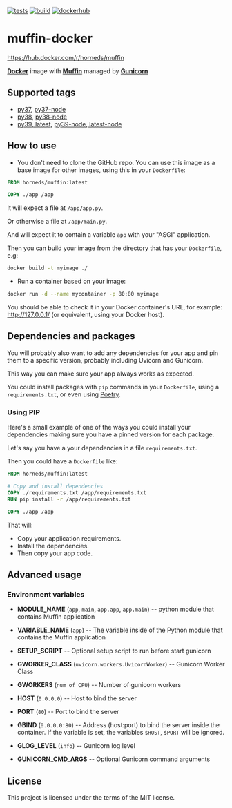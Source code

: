 [![tests](https://github.com/klen/muffin-docker/actions/workflows/tests.yml/badge.svg)](https://github.com/klen/muffin-docker/actions/workflows/tests.yml)
[![build](https://github.com/klen/muffin-docker/actions/workflows/build.yml/badge.svg)](https://github.com/klen/muffin-docker/actions/workflows/build.yml)
[![dockerhub](https://img.shields.io/docker/v/horneds/muffin/latest)](https://hub.docker.com/r/horneds/muffin)


# muffin-docker

https://hub.docker.com/r/horneds/muffin

[**Docker**](https://www.docker.com/) image with [**Muffin**](https://klen.github.io/muffin/) managed by [**Gunicorn**](https://gunicorn.org/)

## Supported tags

* [py37](https://github.com/klen/muffin-docker/blob/master/images/py37.dockerfile), [py37-node](https://github.com/klen/muffin-docker/blob/master/images/py37-node.dockerfile)
* [py38](https://github.com/klen/muffin-docker/blob/master/images/py38.dockerfile), [py38-node](https://github.com/klen/muffin-docker/blob/master/images/py38-node.dockerfile)
* [py39, latest](https://github.com/klen/muffin-docker/blob/master/images/py39.dockerfile), [py39-node, latest-node](https://github.com/klen/muffin-docker/blob/master/images/py39-node.dockerfile)

## How to use

* You don't need to clone the GitHub repo. You can use this image as a base image for other images, using this in your `Dockerfile`:

```Dockerfile
FROM horneds/muffin:latest

COPY ./app /app
```

It will expect a file at `/app/app.py`.

Or otherwise a file at `/app/main.py`.

And will expect it to contain a variable `app` with your "ASGI" application.

Then you can build your image from the directory that has your `Dockerfile`, e.g:

```bash
docker build -t myimage ./
```

* Run a container based on your image:

```bash
docker run -d --name mycontainer -p 80:80 myimage
```

You should be able to check it in your Docker container's URL, for example: http://127.0.0.1/ (or equivalent, using your Docker host).

## Dependencies and packages

You will probably also want to add any dependencies for your app and pin them
to a specific version, probably including Uvicorn and Gunicorn.

This way you can make sure your app always works as expected.

You could install packages with `pip` commands in your `Dockerfile`, using a
`requirements.txt`, or even using [Poetry](https://python-poetry.org/).

### Using PIP

Here's a small example of one of the ways you could install your dependencies
making sure you have a pinned version for each package.

Let's say you have a your dependencies in a file `requirements.txt`.

Then you could have a `Dockerfile` like:

```Dockerfile
FROM horneds/muffin:latest

# Copy and install dependencies
COPY ./requirements.txt /app/requirements.txt
RUN pip install -r /app/requirements.txt

COPY ./app /app
```

That will:

* Copy your application requirements.
* Install the dependencies.
* Then copy your app code.

## Advanced usage

### Environment variables

* **MODULE_NAME** (`app`, `main`, `app.app`, `app.main`) -- python module that
  contains Muffin application

* **VARIABLE_NAME** (`app`) -- The variable inside of the Python module that
  contains the Muffin application

* **SETUP_SCRIPT** -- Optional setup script to run before start gunicorn

* **GWORKER_CLASS** (`uvicorn.workers.UvicornWorker`) -- Gunicorn Worker Class

* **GWORKERS** (`num of CPU`) -- Number of gunicorn workers

* **HOST** (`0.0.0.0`) -- Host to bind the server

* **PORT** (`80`) -- Port to bind the server

* **GBIND** (`0.0.0.0:80`) -- Address (host:port) to bind the server inside the
  container. If the variable is set, the variables `$HOST`, `$PORT` will be
  ignored.

* **GLOG_LEVEL** (`info`) -- Gunicorn log level

* **GUNICORN_CMD_ARGS** -- Optional Gunicorn command arguments

## License

This project is licensed under the terms of the MIT license.


